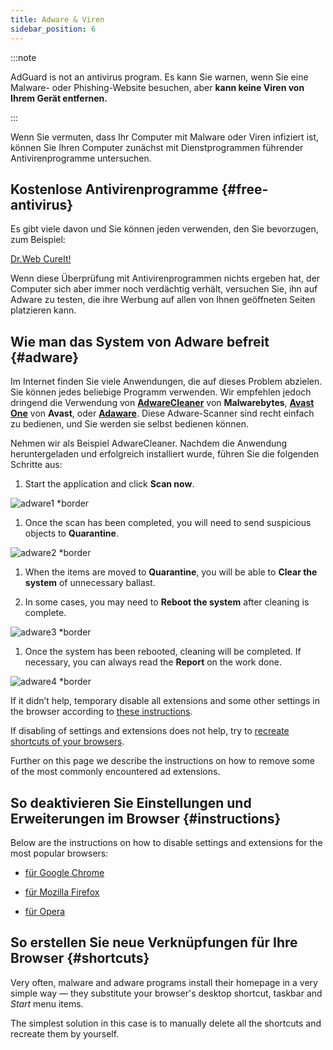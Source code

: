 ```yaml
---
title: Adware & Viren
sidebar_position: 6
---
```


:::note

AdGuard is not an antivirus program. Es kann Sie warnen, wenn Sie eine Malware- oder Phishing-Website besuchen, aber **kann keine Viren von Ihrem Gerät entfernen.**

:::

Wenn Sie vermuten, dass Ihr Computer mit Malware oder Viren infiziert ist, können Sie Ihren Computer zunächst mit Dienstprogrammen führender Antivirenprogramme untersuchen.

## Kostenlose Antivirenprogramme {#free-antivirus}

Es gibt viele davon und Sie können jeden verwenden, den Sie bevorzugen, zum Beispiel:

[Dr.Web CureIt!](http://www.freedrweb.com/cureit/?lng=en)

Wenn diese Überprüfung mit Antivirenprogrammen nichts ergeben hat, der Computer sich aber immer noch verdächtig verhält, versuchen Sie, ihn auf Adware zu testen, die ihre Werbung auf allen von Ihnen geöffneten Seiten platzieren kann.

## Wie man das System von Adware befreit {#adware}

Im Internet finden Sie viele Anwendungen, die auf dieses Problem abzielen. Sie können jedes beliebige Programm verwenden. Wir empfehlen jedoch dringend die Verwendung von **[AdwareCleaner](https://www.malwarebytes.com/adwcleaner)** von **Malwarebytes**, **[Avast One](https://www.avast.com/c-adware-removal-tool)** von **Avast**, oder **[Adaware](https://www.adaware.com)**. Diese Adware-Scanner sind recht einfach zu bedienen, und Sie werden sie selbst bedienen können.

Nehmen wir als Beispiel AdwareCleaner. Nachdem die Anwendung heruntergeladen und erfolgreich installiert wurde, führen Sie die folgenden Schritte aus:

1. Start the application and click **Scan now**.

![adware1 *border](https://cdn.adtidy.org/content/Kb/ad_blocker/guides/adware1.png)

1. Once the scan has been completed, you will need to send suspicious objects to **Quarantine**.

![adware2 *border](https://cdn.adtidy.org/content/Kb/ad_blocker/guides/adware2.png)

1. When the items are moved to **Quarantine**, you will be able to **Clear the system** of unnecessary ballast.

1. In some cases, you may need to **Reboot the system** after cleaning is complete.

![adware3 *border](https://cdn.adtidy.org/content/Kb/ad_blocker/guides/adware3.png)

1. Once the system has been rebooted, cleaning will be completed. If necessary, you can always read the **Report** on the work done.

![adware4 *border](https://cdn.adtidy.org/content/Kb/ad_blocker/guides/adware4.png)

If it didn’t help, temporary disable all extensions and some other settings in the browser according to [these instructions](#instructions).

If disabling of settings and extensions does not help, try to [recreate shortcuts of your browsers](#shortcuts).

Further on this page we describe the instructions on how to remove some of the most commonly encountered ad extensions.

## So deaktivieren Sie Einstellungen und Erweiterungen im Browser {#instructions}

Below are the instructions on how to disable settings and extensions for the most popular browsers:

- [für Google Chrome](https://support.google.com/chrome/answer/187443?hl=en)

- [für Mozilla Firefox](https://support.mozilla.org/en-US/kb/disable-or-remove-add-ons)

- [für Opera](https://help.opera.com/en/latest/customization/#extensions)

## So erstellen Sie neue Verknüpfungen für Ihre Browser {#shortcuts}

Very often, malware and adware programs install their homepage in a very simple way — they substitute your browser's desktop shortcut, taskbar and *Start* menu items.

The simplest solution in this case is to manually delete all the shortcuts and recreate them by yourself.
